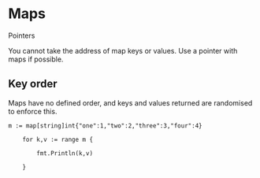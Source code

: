 # Maps

Pointers

You cannot take the address of map keys or values. Use a pointer with maps if possible.



## Key order

Maps have no defined order, and keys and values returned are randomised to enforce this. 

 `m := map[string]int{"one":1,"two":2,"three":3,"four":4}`

`    for k,v := range m {`

`        fmt.Println(k,v)`

`    }`

